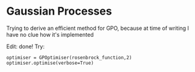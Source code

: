 # Gaussian Processes
Trying to derive an efficient method for GPO, because at time of writing I have no clue how it's implemented

Edit: done! Try:
```
optimiser = GPOptimiser(rosenbrock_function,2)
optimiser.optimise(verbose=True)
```
